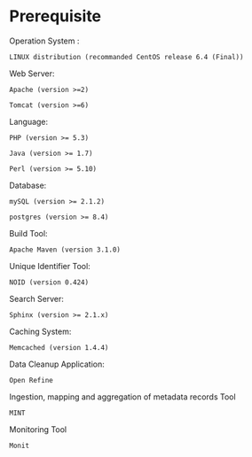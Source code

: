 Prerequisite
===

Operation System : 
	
	LINUX distribution (recommanded CentOS release 6.4 (Final)) 

Web Server: 
	
    Apache (version >=2)
	
    Tomcat (version >=6)

Language:
	
	PHP (version >= 5.3)

	Java (version >= 1.7)
	
	Perl (version >= 5.10)

Database:

	mySQL (version >= 2.1.2)

	postgres (version >= 8.4)


Build Tool:

	Apache Maven (version 3.1.0)

Unique Identifier Tool:
	
	NOID (version 0.424)

Search Server:

	Sphinx (version >= 2.1.x)

Caching System:

	Memcached (version 1.4.4)

Data Cleanup Application:

	Open Refine

Ingestion, mapping and aggregation of metadata records Tool
	
	MINT

Monitoring Tool
	
	Monit


